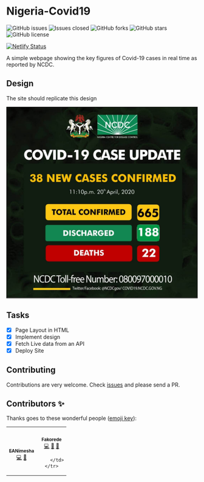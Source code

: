 # Nigeria-Covid19

![GitHub issues](https://img.shields.io/github/issues/Fakorede/Nigeria-Covid19)
![Issues closed](https://img.shields.io/badge/issues-4%20closed-green)
![GitHub forks](https://img.shields.io/github/forks/Fakorede/Nigeria-Covid19)
![GitHub stars](https://img.shields.io/github/stars/Fakorede/Nigeria-Covid19)
![GitHub license](https://img.shields.io/github/license/Fakorede/Nigeria-Covid19)

[![Netlify Status](https://api.netlify.com/api/v1/badges/7c0866b5-3dcf-40c2-b73e-6aee50249ba6/deploy-status)](https://app.netlify.com/sites/nigeriacovid19stats/deploys)

A simple webpage showing the key figures of Covid-19 cases in real time as reported by NCDC.

## Design

The site should replicate this design

![Site UI](images/site-ui.jpg "Site Design")

## Tasks

- [x] Page Layout in HTML
- [x] Implement design
- [x] Fetch Live data from an API
- [x] Deploy Site

## Contributing

Contributions are very welcome. Check [issues](https://github.com/Fakorede/Nigeria-Covid19/issues) and please send a PR.

## Contributors ✨

Thanks goes to these wonderful people ([emoji key](https://allcontributors.org/docs/en/emoji-key)):

<!-- ALL-CONTRIBUTORS-LIST:START - Do not remove or modify this section -->
<!-- prettier-ignore-start -->
<!-- markdownlint-disable -->
<table>
    <tr>
        <td align="center">
            <a href="https://github.com/EANimesha">
                <img src="https://avatars3.githubusercontent.com/u/37245819?v=4" width="100px;" alt=""/><br />
                <sub><b>EANimesha</b></sub>
            </a>
            <br />
            <a href="https://github.com/Fakorede/Nigeria-Covid19/commits?author=EANimesha" title="Code">💻</a>
            <a href="https://github.com/Fakorede/Nigeria-Covid19/issues?q=author%3AEANimesha" title="Bug reports">🐛</a>
        </td>
        <td align="center">
            <a href="https://github.com/Fakorede">
                <img src="https://avatars3.githubusercontent.com/u/19698403?v=4" width="100px;" alt=""/><br />
                <sub><b>Fakorede</b></sub>
            </a>
            <br />
            <a href="https://github.com/Fakorede/Nigeria-Covid19/commits?author=Fakorede" title="Code">💻</a>
            <a href="https://github.com/Fakorede/Nigeria-Covid19/issues?q=author%3AFakorede" title="Bug reports">🐛</a>
            <a href="https://github.com/Fakorede/Nigeria-Covid19/pulls?q=is%3Apr+reviewed-by%3AFakorede" title="Reviewed Pull Requests">👀</a>
            
        </td>
    </tr>
</table>
<!-- markdownlint-enable -->
<!-- prettier-ignore-end -->
<!-- ALL-CONTRIBUTORS-LIST:END -->
